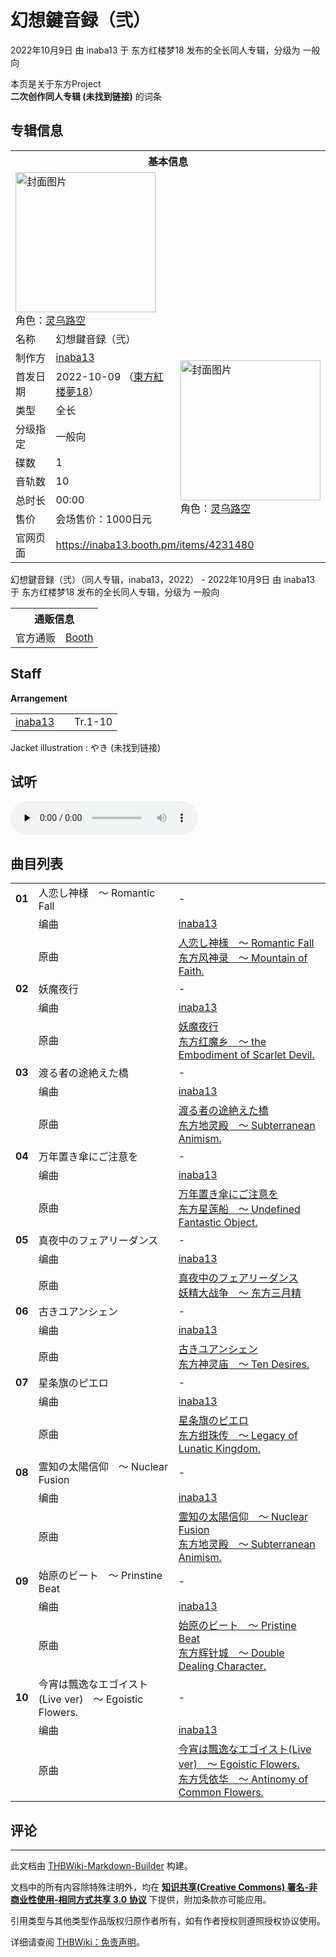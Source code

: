 # 幻想鍵音録（弐）

<!-- source html: G:\repos\THBWiki-Markdown-Builder\THBWikiMarkdown\Temp\main\0\02\ns0%3A%E5%B9%BB%E6%83%B3%E9%8D%B5%E9%9F%B3%E9%8C%B2%EF%BC%88%E5%BC%90%EF%BC%89.html -->

2022年10月9日 由 inaba13 于 东方红楼梦18 发布的全长同人专辑，分级为 一般向

本页是关于东方Project  
 **二次创作同人专辑 (未找到链接)** 的词条

## 专辑信息

<table><tbody><tr><th colspan="3">基本信息</th></tr><tr><td class="cover-artwork-mobile" colspan="2"><a href="./文件-幻想鍵音録（弐）封面.jpg.md" class="image" title="封面图片"><img alt="封面图片" src="https://upload.thwiki.cc/thumb/1/14/%E5%B9%BB%E6%83%B3%E9%8D%B5%E9%9F%B3%E9%8C%B2%EF%BC%88%E5%BC%90%EF%BC%89%E5%B0%81%E9%9D%A2.jpg/224px-%E5%B9%BB%E6%83%B3%E9%8D%B5%E9%9F%B3%E9%8C%B2%EF%BC%88%E5%BC%90%EF%BC%89%E5%B0%81%E9%9D%A2.jpg" decoding="async" loading="lazy" width="224" height="224" srcset="https://upload.thwiki.cc/thumb/1/14/%E5%B9%BB%E6%83%B3%E9%8D%B5%E9%9F%B3%E9%8C%B2%EF%BC%88%E5%BC%90%EF%BC%89%E5%B0%81%E9%9D%A2.jpg/336px-%E5%B9%BB%E6%83%B3%E9%8D%B5%E9%9F%B3%E9%8C%B2%EF%BC%88%E5%BC%90%EF%BC%89%E5%B0%81%E9%9D%A2.jpg 1.5x, https://upload.thwiki.cc/thumb/1/14/%E5%B9%BB%E6%83%B3%E9%8D%B5%E9%9F%B3%E9%8C%B2%EF%BC%88%E5%BC%90%EF%BC%89%E5%B0%81%E9%9D%A2.jpg/447px-%E5%B9%BB%E6%83%B3%E9%8D%B5%E9%9F%B3%E9%8C%B2%EF%BC%88%E5%BC%90%EF%BC%89%E5%B0%81%E9%9D%A2.jpg 2x" data-file-width="2046" data-file-height="2049"></a><div class="cover-char">角色：<a href="./灵乌路空.md" title="灵乌路空">灵乌路空</a></div></td>
</tr><tr><td class="label">名称</td><td colspan="2"> 幻想鍵音録（弐） </td></tr><tr><td class="label">制作方</td><td><a href="./inaba13.md" title="inaba13">inaba13</a></td><td class="cover-artwork" rowspan="8" style="min-width:224px;"><a href="./文件-幻想鍵音録（弐）封面.jpg.md" class="image" title="封面图片"><img alt="封面图片" src="https://upload.thwiki.cc/thumb/1/14/%E5%B9%BB%E6%83%B3%E9%8D%B5%E9%9F%B3%E9%8C%B2%EF%BC%88%E5%BC%90%EF%BC%89%E5%B0%81%E9%9D%A2.jpg/224px-%E5%B9%BB%E6%83%B3%E9%8D%B5%E9%9F%B3%E9%8C%B2%EF%BC%88%E5%BC%90%EF%BC%89%E5%B0%81%E9%9D%A2.jpg" decoding="async" loading="lazy" width="224" height="224" srcset="https://upload.thwiki.cc/thumb/1/14/%E5%B9%BB%E6%83%B3%E9%8D%B5%E9%9F%B3%E9%8C%B2%EF%BC%88%E5%BC%90%EF%BC%89%E5%B0%81%E9%9D%A2.jpg/336px-%E5%B9%BB%E6%83%B3%E9%8D%B5%E9%9F%B3%E9%8C%B2%EF%BC%88%E5%BC%90%EF%BC%89%E5%B0%81%E9%9D%A2.jpg 1.5x, https://upload.thwiki.cc/thumb/1/14/%E5%B9%BB%E6%83%B3%E9%8D%B5%E9%9F%B3%E9%8C%B2%EF%BC%88%E5%BC%90%EF%BC%89%E5%B0%81%E9%9D%A2.jpg/447px-%E5%B9%BB%E6%83%B3%E9%8D%B5%E9%9F%B3%E9%8C%B2%EF%BC%88%E5%BC%90%EF%BC%89%E5%B0%81%E9%9D%A2.jpg 2x" data-file-width="2046" data-file-height="2049"></a><div class="cover-char">角色：<a href="./灵乌路空.md" title="灵乌路空">灵乌路空</a></div></td>
</tr><tr><td class="label">首发日期</td><td>2022-10-09&#160;（<a href="/展会作品列表?e=%E4%B8%9C%E6%96%B9%E7%BA%A2%E6%A5%BC%E6%A2%A6%2318">東方紅楼夢18</a>）</td></tr><tr><td class="label">类型</td><td>全长</td></tr><tr><td class="label">分级指定</td><td>一般向</td></tr><tr><td class="label">碟数</td><td>1</td></tr><tr><td class="label">音轨数</td><td>10</td></tr><tr><td class="label">总时长</td><td>00:00</td></tr><tr><td class="label">售价</td><td>会场售价：1000日元</td></tr>
<tr><td class="label">官网页面</td><td colspan="2"><a rel="nofollow" class="external free" href="https://inaba13.booth.pm/items/4231480">https://inaba13.booth.pm/items/4231480</a></td></tr></tbody></table>

幻想鍵音録（弐）（同人专辑，inaba13，2022） - 2022年10月9日 由 inaba13 于 东方红楼梦18 发布的全长同人专辑，分级为 一般向

<table><tbody><tr><th colspan="3">通贩信息</th></tr><tr><td class="label">官方通贩</td><td colspan="2"><a rel="nofollow" class="external text" href="https://inaba13.booth.pm/items/4231480">Booth</a></td></tr></tbody></table>



## Staff
  
 **Arrangement**   

<table><tbody><tr><td><a href="./inaba13.md" title="inaba13">inaba13</a></td><td></td><td>Tr.1-10</td></tr></tbody></table>


Jacket illustration
: やき (未找到链接)


## 试听
  
<audio src="https://s2.booth.pm/ba006a30-d50d-469f-9689-dea85d1cc479/s/4231480/full/a7d9c33d-b39e-4fb3-b022-b8a1c6469174.mp3" loop="" controls="" preload="none"></audio>

  


## 曲目列表

<table><tbody><tr><td id="1" class="infoYD"><b>01</b></td><td id="人恋し神様_～_Romantic_Fall" colspan="2" class="title">人恋し神様　～ Romantic Fall<span class="thcsearchlinks"><a rel="nofollow" class="external text" href="https://cd.thwiki.cc?arrange=inaba13&amp;ogmusic=人恋し神様　～ Romantic Fall&amp;fromwiki=幻想鍵音録（弐）"><span title="搜索相似同人曲"></span></a></span></td><td class="time">-</td></tr><tr><td class="left"></td><td class="label">编曲</td><td class="text" colspan="2"><a href="./inaba13.md" title="inaba13">inaba13</a><span class="thcsearchlinks"><a rel="nofollow" class="external text" href="https://cd.thwiki.cc?arrange=，inaba13&amp;fromwiki=幻想鍵音録（弐）"><span></span></a></span></td></tr><tr><td class="left"></td><td class="label">原曲</td><td class="text" colspan="2"><span class="thcsearchlinks"><a rel="nofollow" class="external text" href="https://cd.thwiki.cc?ogmusic=人恋し神様　～ Romantic Fall&amp;fromwiki=幻想鍵音録（弐）"><span></span></a></span><div class="ogmusic"><a href="./人恋し神様_～_Romantic_Fall.md" class="mw-redirect" title="人恋し神様 ～ Romantic Fall">人恋し神様　～ Romantic Fall</a></div><div class="source"><a href="./东方风神录_～_Mountain_of_Faith..md" class="mw-redirect" title="东方风神录 ～ Mountain of Faith.">东方风神录　～ Mountain of Faith.</a></div></td></tr>
<tr><td id="2" class="infoYD"><b>02</b></td><td id="妖魔夜行" colspan="2" class="title">妖魔夜行<span class="thcsearchlinks"><a rel="nofollow" class="external text" href="https://cd.thwiki.cc?arrange=inaba13&amp;ogmusic=妖魔夜行&amp;fromwiki=幻想鍵音録（弐）"><span title="搜索相似同人曲"></span></a></span></td><td class="time">-</td></tr><tr><td class="left"></td><td class="label">编曲</td><td class="text" colspan="2"><a href="./inaba13.md" title="inaba13">inaba13</a><span class="thcsearchlinks"><a rel="nofollow" class="external text" href="https://cd.thwiki.cc?arrange=，inaba13&amp;fromwiki=幻想鍵音録（弐）"><span></span></a></span></td></tr><tr><td class="left"></td><td class="label">原曲</td><td class="text" colspan="2"><span class="thcsearchlinks"><a rel="nofollow" class="external text" href="https://cd.thwiki.cc?ogmusic=妖魔夜行&amp;fromwiki=幻想鍵音録（弐）"><span></span></a></span><div class="ogmusic"><a href="./妖魔夜行.md" title="妖魔夜行">妖魔夜行</a></div><div class="source"><a href="./东方红魔乡_～_the_Embodiment_of_Scarlet_Devil..md" class="mw-redirect" title="东方红魔乡 ～ the Embodiment of Scarlet Devil.">东方红魔乡　～ the Embodiment of Scarlet Devil.</a></div></td></tr>
<tr><td id="3" class="infoYD"><b>03</b></td><td id="渡る者の途絶えた橋" colspan="2" class="title">渡る者の途絶えた橋<span class="thcsearchlinks"><a rel="nofollow" class="external text" href="https://cd.thwiki.cc?arrange=inaba13&amp;ogmusic=渡る者の途絶えた橋&amp;fromwiki=幻想鍵音録（弐）"><span title="搜索相似同人曲"></span></a></span></td><td class="time">-</td></tr><tr><td class="left"></td><td class="label">编曲</td><td class="text" colspan="2"><a href="./inaba13.md" title="inaba13">inaba13</a><span class="thcsearchlinks"><a rel="nofollow" class="external text" href="https://cd.thwiki.cc?arrange=，inaba13&amp;fromwiki=幻想鍵音録（弐）"><span></span></a></span></td></tr><tr><td class="left"></td><td class="label">原曲</td><td class="text" colspan="2"><span class="thcsearchlinks"><a rel="nofollow" class="external text" href="https://cd.thwiki.cc?ogmusic=渡る者の途絶えた橋&amp;fromwiki=幻想鍵音録（弐）"><span></span></a></span><div class="ogmusic"><a href="./渡る者の途絶えた橋.md" class="mw-redirect" title="渡る者の途絶えた橋">渡る者の途絶えた橋</a></div><div class="source"><a href="./东方地灵殿_～_Subterranean_Animism..md" class="mw-redirect" title="东方地灵殿 ～ Subterranean Animism.">东方地灵殿　～ Subterranean Animism.</a></div></td></tr>
<tr><td id="4" class="infoYD"><b>04</b></td><td id="万年置き傘にご注意を" colspan="2" class="title">万年置き傘にご注意を<span class="thcsearchlinks"><a rel="nofollow" class="external text" href="https://cd.thwiki.cc?arrange=inaba13&amp;ogmusic=万年置き傘にご注意を&amp;fromwiki=幻想鍵音録（弐）"><span title="搜索相似同人曲"></span></a></span></td><td class="time">-</td></tr><tr><td class="left"></td><td class="label">编曲</td><td class="text" colspan="2"><a href="./inaba13.md" title="inaba13">inaba13</a><span class="thcsearchlinks"><a rel="nofollow" class="external text" href="https://cd.thwiki.cc?arrange=，inaba13&amp;fromwiki=幻想鍵音録（弐）"><span></span></a></span></td></tr><tr><td class="left"></td><td class="label">原曲</td><td class="text" colspan="2"><span class="thcsearchlinks"><a rel="nofollow" class="external text" href="https://cd.thwiki.cc?ogmusic=万年置き傘にご注意を&amp;fromwiki=幻想鍵音録（弐）"><span></span></a></span><div class="ogmusic"><a href="./万年置き傘にご注意を.md" class="mw-redirect" title="万年置き傘にご注意を">万年置き傘にご注意を</a></div><div class="source"><a href="./东方星莲船_～_Undefined_Fantastic_Object..md" class="mw-redirect" title="东方星莲船 ～ Undefined Fantastic Object.">东方星莲船　～ Undefined Fantastic Object.</a></div></td></tr>
<tr><td id="5" class="infoYD"><b>05</b></td><td id="真夜中のフェアリーダンス" colspan="2" class="title">真夜中のフェアリーダンス<span class="thcsearchlinks"><a rel="nofollow" class="external text" href="https://cd.thwiki.cc?arrange=inaba13&amp;ogmusic=真夜中のフェアリーダンス&amp;fromwiki=幻想鍵音録（弐）"><span title="搜索相似同人曲"></span></a></span></td><td class="time">-</td></tr><tr><td class="left"></td><td class="label">编曲</td><td class="text" colspan="2"><a href="./inaba13.md" title="inaba13">inaba13</a><span class="thcsearchlinks"><a rel="nofollow" class="external text" href="https://cd.thwiki.cc?arrange=，inaba13&amp;fromwiki=幻想鍵音録（弐）"><span></span></a></span></td></tr><tr><td class="left"></td><td class="label">原曲</td><td class="text" colspan="2"><span class="thcsearchlinks"><a rel="nofollow" class="external text" href="https://cd.thwiki.cc?ogmusic=真夜中のフェアリーダンス&amp;fromwiki=幻想鍵音録（弐）"><span></span></a></span><div class="ogmusic"><a href="./真夜中のフェアリーダンス.md" class="mw-redirect" title="真夜中のフェアリーダンス">真夜中のフェアリーダンス</a></div><div class="source"><a href="./妖精大战争_～_东方三月精.md" class="mw-redirect" title="妖精大战争 ～ 东方三月精">妖精大战争　～ 东方三月精</a></div></td></tr>
<tr><td id="6" class="infoYD"><b>06</b></td><td id="古きユアンシェン" colspan="2" class="title">古きユアンシェン<span class="thcsearchlinks"><a rel="nofollow" class="external text" href="https://cd.thwiki.cc?arrange=inaba13&amp;ogmusic=古きユアンシェン&amp;fromwiki=幻想鍵音録（弐）"><span title="搜索相似同人曲"></span></a></span></td><td class="time">-</td></tr><tr><td class="left"></td><td class="label">编曲</td><td class="text" colspan="2"><a href="./inaba13.md" title="inaba13">inaba13</a><span class="thcsearchlinks"><a rel="nofollow" class="external text" href="https://cd.thwiki.cc?arrange=，inaba13&amp;fromwiki=幻想鍵音録（弐）"><span></span></a></span></td></tr><tr><td class="left"></td><td class="label">原曲</td><td class="text" colspan="2"><span class="thcsearchlinks"><a rel="nofollow" class="external text" href="https://cd.thwiki.cc?ogmusic=古きユアンシェン&amp;fromwiki=幻想鍵音録（弐）"><span></span></a></span><div class="ogmusic"><a href="./古きユアンシェン.md" class="mw-redirect" title="古きユアンシェン">古きユアンシェン</a></div><div class="source"><a href="./东方神灵庙_～_Ten_Desires..md" class="mw-redirect" title="东方神灵庙 ～ Ten Desires.">东方神灵庙　～ Ten Desires.</a></div></td></tr>
<tr><td id="7" class="infoYD"><b>07</b></td><td id="星条旗のピエロ" colspan="2" class="title">星条旗のピエロ<span class="thcsearchlinks"><a rel="nofollow" class="external text" href="https://cd.thwiki.cc?arrange=inaba13&amp;ogmusic=星条旗のピエロ&amp;fromwiki=幻想鍵音録（弐）"><span title="搜索相似同人曲"></span></a></span></td><td class="time">-</td></tr><tr><td class="left"></td><td class="label">编曲</td><td class="text" colspan="2"><a href="./inaba13.md" title="inaba13">inaba13</a><span class="thcsearchlinks"><a rel="nofollow" class="external text" href="https://cd.thwiki.cc?arrange=，inaba13&amp;fromwiki=幻想鍵音録（弐）"><span></span></a></span></td></tr><tr><td class="left"></td><td class="label">原曲</td><td class="text" colspan="2"><span class="thcsearchlinks"><a rel="nofollow" class="external text" href="https://cd.thwiki.cc?ogmusic=星条旗のピエロ&amp;fromwiki=幻想鍵音録（弐）"><span></span></a></span><div class="ogmusic"><a href="./星条旗のピエロ.md" class="mw-redirect" title="星条旗のピエロ">星条旗のピエロ</a></div><div class="source"><a href="./东方绀珠传_～_Legacy_of_Lunatic_Kingdom..md" class="mw-redirect" title="东方绀珠传 ～ Legacy of Lunatic Kingdom.">东方绀珠传　～ Legacy of Lunatic Kingdom.</a></div></td></tr>
<tr><td id="8" class="infoYD"><b>08</b></td><td id="霊知の太陽信仰_～_Nuclear_Fusion" colspan="2" class="title">霊知の太陽信仰　～ Nuclear Fusion<span class="thcsearchlinks"><a rel="nofollow" class="external text" href="https://cd.thwiki.cc?arrange=inaba13&amp;ogmusic=霊知の太陽信仰　～ Nuclear Fusion&amp;fromwiki=幻想鍵音録（弐）"><span title="搜索相似同人曲"></span></a></span></td><td class="time">-</td></tr><tr><td class="left"></td><td class="label">编曲</td><td class="text" colspan="2"><a href="./inaba13.md" title="inaba13">inaba13</a><span class="thcsearchlinks"><a rel="nofollow" class="external text" href="https://cd.thwiki.cc?arrange=，inaba13&amp;fromwiki=幻想鍵音録（弐）"><span></span></a></span></td></tr><tr><td class="left"></td><td class="label">原曲</td><td class="text" colspan="2"><span class="thcsearchlinks"><a rel="nofollow" class="external text" href="https://cd.thwiki.cc?ogmusic=霊知の太陽信仰　～ Nuclear Fusion&amp;fromwiki=幻想鍵音録（弐）"><span></span></a></span><div class="ogmusic"><a href="./霊知の太陽信仰_～_Nuclear_Fusion.md" class="mw-redirect" title="霊知の太陽信仰 ～ Nuclear Fusion">霊知の太陽信仰　～ Nuclear Fusion</a></div><div class="source"><a href="./东方地灵殿_～_Subterranean_Animism..md" class="mw-redirect" title="东方地灵殿 ～ Subterranean Animism.">东方地灵殿　～ Subterranean Animism.</a></div></td></tr>
<tr><td id="9" class="infoYD"><b>09</b></td><td id="始原のビート_～_Prinstine_Beat" colspan="2" class="title">始原のビート　～ Prinstine Beat<span class="thcsearchlinks"><a rel="nofollow" class="external text" href="https://cd.thwiki.cc?arrange=inaba13&amp;ogmusic=始原のビート　～ Pristine Beat&amp;fromwiki=幻想鍵音録（弐）"><span title="搜索相似同人曲"></span></a></span></td><td class="time">-</td></tr><tr><td class="left"></td><td class="label">编曲</td><td class="text" colspan="2"><a href="./inaba13.md" title="inaba13">inaba13</a><span class="thcsearchlinks"><a rel="nofollow" class="external text" href="https://cd.thwiki.cc?arrange=，inaba13&amp;fromwiki=幻想鍵音録（弐）"><span></span></a></span></td></tr><tr><td class="left"></td><td class="label">原曲</td><td class="text" colspan="2"><span class="thcsearchlinks"><a rel="nofollow" class="external text" href="https://cd.thwiki.cc?ogmusic=始原のビート　～ Pristine Beat&amp;fromwiki=幻想鍵音録（弐）"><span></span></a></span><div class="ogmusic"><a href="./始原のビート_～_Pristine_Beat.md" class="mw-redirect" title="始原のビート ～ Pristine Beat">始原のビート　～ Pristine Beat</a></div><div class="source"><a href="./东方辉针城_～_Double_Dealing_Character..md" class="mw-redirect" title="东方辉针城 ～ Double Dealing Character.">东方辉针城　～ Double Dealing Character.</a></div></td></tr>
<tr><td id="10" class="infoYD"><b>10</b></td><td id="今宵は飄逸なエゴイスト(Live_ver)_～_Egoistic_Flowers." colspan="2" class="title">今宵は飄逸なエゴイスト(Live ver)　～ Egoistic Flowers.<span class="thcsearchlinks"><a rel="nofollow" class="external text" href="https://cd.thwiki.cc?arrange=inaba13&amp;ogmusic=今宵は飄逸なエゴイスト(Live ver)　～ Egoistic Flowers.&amp;fromwiki=幻想鍵音録（弐）"><span title="搜索相似同人曲"></span></a></span></td><td class="time">-</td></tr><tr><td class="left"></td><td class="label">编曲</td><td class="text" colspan="2"><a href="./inaba13.md" title="inaba13">inaba13</a><span class="thcsearchlinks"><a rel="nofollow" class="external text" href="https://cd.thwiki.cc?arrange=，inaba13&amp;fromwiki=幻想鍵音録（弐）"><span></span></a></span></td></tr><tr><td class="left"></td><td class="label">原曲</td><td class="text" colspan="2"><span class="thcsearchlinks"><a rel="nofollow" class="external text" href="https://cd.thwiki.cc?ogmusic=今宵は飄逸なエゴイスト(Live ver)　～ Egoistic Flowers.&amp;fromwiki=幻想鍵音録（弐）"><span></span></a></span><div class="ogmusic"><a href="./今宵は飄逸なエゴイスト(Live_ver)_～_Egoistic_Flowers..md" class="mw-redirect" title="今宵は飄逸なエゴイスト(Live ver) ～ Egoistic Flowers.">今宵は飄逸なエゴイスト(Live ver)　～ Egoistic Flowers.</a></div><div class="source"><a href="./东方凭依华_～_Antinomy_of_Common_Flowers..md" class="mw-redirect" title="东方凭依华 ～ Antinomy of Common Flowers.">东方凭依华　～ Antinomy of Common Flowers.</a></div></td></tr></tbody></table>



## 评论




---

此文档由 [THBWiki-Markdown-Builder](https://github.com/Delsin-Yu/THBWiki-Markdown-Builder) 构建。

文档中的所有内容除特殊注明外，均在 [**知识共享(Creative Commons) 署名-非商业性使用-相同方式共享 3.0 协议**](https://creativecommons.org/licenses/by-sa/3.0/deed.zh-hans) 下提供，附加条款亦可能应用。

引用类型与其他类型作品版权归原作者所有，如有作者授权则遵照授权协议使用。

详细请查阅 [THBWiki：免责声明](https://thbwiki.cc/THBWiki:%E5%85%8D%E8%B4%A3%E5%A3%B0%E6%98%8E)。

